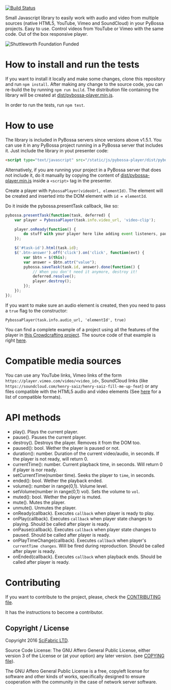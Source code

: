 [![Build Status](https://travis-ci.org/PyBossa/pybossa-player.js.svg?branch=master)](https://travis-ci.org/PyBossa/pybossa-player.js)

Small Javascript library to easily work with audio and video from multiple sources (native HTML5, YouTube, Vimeo and SoundCloud) in your PyBossa projects. Easy to use. Control videos from YouTube or Vimeo with the same code. Out of the box responsive player.

![Shuttleworth Foundation Funded](http://pybossa.com/assets/img/shuttleworth-funded.png)

# How to install and run the tests

If you want to install it locally and make some changes, clone this repository and run `npm install`. After making any change to the source code, you can re-build the by running `npm run build`. The distribution file containing the library will be created at [dist/pybossa-player.min.js](dist/pybossa-player.min.js).

In order to run the tests, run `npm test`.

# How to use

The library is included in PyBossa servers since versions above v1.5.1. You can use it in any PyBossa project running in a PyBossa server that includes it. Just include the library in yout presenter code:

```html
<script type="text/javascript" src="/static/js/pybossa-player/dist/pybossa-player.min.js"></script>
```

Alternatively, if you are running your project in a PyBossa server that does not include it, do it manually by copying the content of [dist/pybossa-player.min.js](dist/pybossa-player.min.js) inside a `<script>` tag in the presenter.

Create a player with `PybossaPlayer(videoUrl, elementId)`. The element will be created and inserted into the DOM element with `id = elementId`.

Do it inside the pybossa.presentTask callback, like so:

```javascript
pybossa.presentTask(function(task, deferred) {
    var player = PybossaPlayer(task.info.video_url, 'video-clip');

    player.onReady(function() {
        do stuff with your player here like adding event listeners, pausing, playing, etc.
    });

    $('#task-id').html(task.id);
    $('.btn-answer').off('click').on('click', function(evt) {
        var $btn = $(this);
        var answer = $btn.attr("value");
        pybossa.saveTask(task.id, answer).done(function() {
            // When you don't need it anymore, destroy it!
            deferred.resolve();
            player.destroy();
        });
    });
});
```

If you want to make sure an audio element is created, then you need to pass a `true` flag to the constructor:

`PybossaPlayer(task.info.audio_url, 'elementId', true)`

You can find a complete example of a project using all the features of the player in [this Crowdcrafting project](). The source code of that example is right [here](example.html).

# Compatible media sources

You can use any YouTube links, Vimeo links of the form `https://player.vimeo.com/video/<video_id>`, SoundCloud links (like `https://soundcloud.com/henry-saiz/henry-saiz-fill-me-up-feat`) or any files compatible with the HTML5 audio and video elements (See [here](https://developer.mozilla.org/en-US/docs/Web/HTML/Supported_media_formats) for a list of compatible formats).

# API methods

- play(). Plays the current player.
- pause(). Pauses the current player.
- destroy(). Destroys the player. Removes it from the DOM too.
- paused(): bool. Wether the player is paused or not.
- duration(): number. Duration of the current video/audio, in seconds. If the player is not ready, will return 0.
- currentTime(): number. Current playback time, in seconds. Will return 0 if player is nor ready.
- setCurrentTime(number time). Seeks the player to `time`, in seconds.
- ended(): bool. Wether the playback ended.
- volume(): number in range(0,1). Volume level.
- setVolume(number in range(0,1) vol). Sets the volume to `vol`.
- muted(): bool. Wether the player is muted.
- mute(). Mutes the player.
- unmute(). Unmutes the player.
- onReady(callback). Executes `callback` when player is ready to play.
- onPlay(callback). Executes `callback` when player state changes to playing. Should be called after player is ready.
- onPause(callback). Executes `callback` when player state changes to paused. Should be called after player is ready.
- onPlayTimeChange(callback). Executes `callback` when player's `currentTime changes`. Will be fired during reproduction. Should be called after player is ready.
- onEnded(callback). Executes `callback` when playback ends. Should be called after player is ready.

# Contributing

If you want to contribute to the project, please, check the
[CONTRIBUTING file](CONTRIBUTING.md).

It has the instructions to become a contributor.

## Copyright / License

Copyright 2016 [SciFabric LTD](http://scifabric.com).

Source Code License: The GNU Affero General Public License, either version 3 of the License
or (at your option) any later version. (see [COPYING file](COPYING)).

The GNU Affero General Public License is a free, copyleft license for
software and other kinds of works, specifically designed to ensure
cooperation with the community in the case of network server software.
